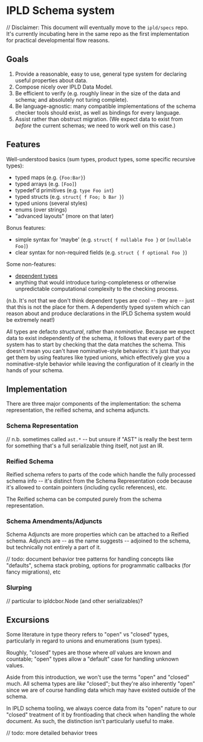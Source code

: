 IPLD Schema system
==================

// Disclaimer: This document will eventually move to the `ipld/specs` repo.
It's currently incubating here in the same repo as the first implementation
for practical developmental flow reasons.

Goals
-----

1. Provide a reasonable, easy to use, general type system for declaring
  useful properties about data.
2. Compose nicely over IPLD Data Model.
3. Be efficient to verify (e.g. roughly linear in the size of the data
  and schema; and absolutely not turing complete).
4. Be language-agnostic: many compatible implementations of the schema
  checker tools should exist, as well as bindings for every language.
5. Assist rather than obstruct migration.  (We expect data to exist from
  *before* the current schemas; we need to work well on this case.)

Features
--------

Well-understood basics (sum types, product types, some specific recursive types):

- typed maps (e.g. `{Foo:Bar}`)
- typed arrays (e.g. `[Foo]`)
- typedef'd primitives (e.g. `type Foo int`)
- typed structs (e.g. `struct{ f Foo; b Bar }`)
- typed unions (several styles)
- enums (over strings)
- "advanced layouts" (more on that later)

Bonus features:

- simple syntax for 'maybe' (e.g. `struct{ f nullable Foo }` or `[nullable Foo]`)
- clear syntax for non-required fields (e.g. `struct { f optional Foo }`)

Some non-features:

- [dependent types](https://en.wikipedia.org/wiki/Dependent_type)
- anything that would introduce turing-completeness or otherwise unpredictable
  computational complexity to the checking process.

(n.b. It's not that we don't think dependent types are cool -- they are -- just
that this is not the place for them.  A dependently typed system which can
reason about and produce declarations in the IPLD Schema system would be
extremely neat!)

All types are defacto *structural*, rather than *nominative*.
Because we expect data to exist independently of the schema, it follows that
every part of the system has to start by checking that the data matches the
schema.  This doesn't mean you can't have nominative-style behaviors: it's
just that you get them by using features like typed unions, which effectively
give you a nominative-style behavior while leaving the configuration of it
clearly in the hands of your schema.

Implementation
--------------

There are three major components of the implementation:
the schema representation,
the reified schema,
and schema adjuncts.

### Schema Representation

// n.b. sometimes called `ast.*` -- but unsure if "AST" is really the best
term for something that's a full serializable thing itself, not just an IR.

### Reified Schema

Reified schema refers to parts of the code which handle the fully processed
schema info -- it's distinct from the Schema Representation code because it's
allowed to contain pointers (including cyclic references), etc.

The Reified schema can be computed purely from the schema representation.

### Schema Amendments/Adjuncts

Schema Adjuncts are more properties which can be attached to a Reified schema.
Adjuncts are -- as the name suggests -- adjoined to the schema, but technically
not entirely a part of it.

// todo: document behavior tree patterns for handling concepts like "defaults",
schema stack probing, options for programmatic callbacks (for fancy migrations),
etc

### Slurping

// particular to ipldcbor.Node (and other serializables)?

Excursions
----------

Some literature in type theory refers to "open" vs "closed" types, particularly
in regard to unions and enumerations (sum types).

Roughly, "closed" types are those where *all* values are known and countable;
"open" types allow a "default" case for handling unknown values.

Aside from this introduction, we won't use the terms "open" and "closed" much.
All schema types are *like* "closed"; but they're also inherently "open" since
we are of course handling data which may have existed outside of the schema.

In IPLD schema tooling, we always coerce data from its "open" nature to our
"closed" treatment of it by frontloading that check when handling the whole
document.  As such, the distinction isn't particularly useful to make.

// todo: more detailed behavior trees
